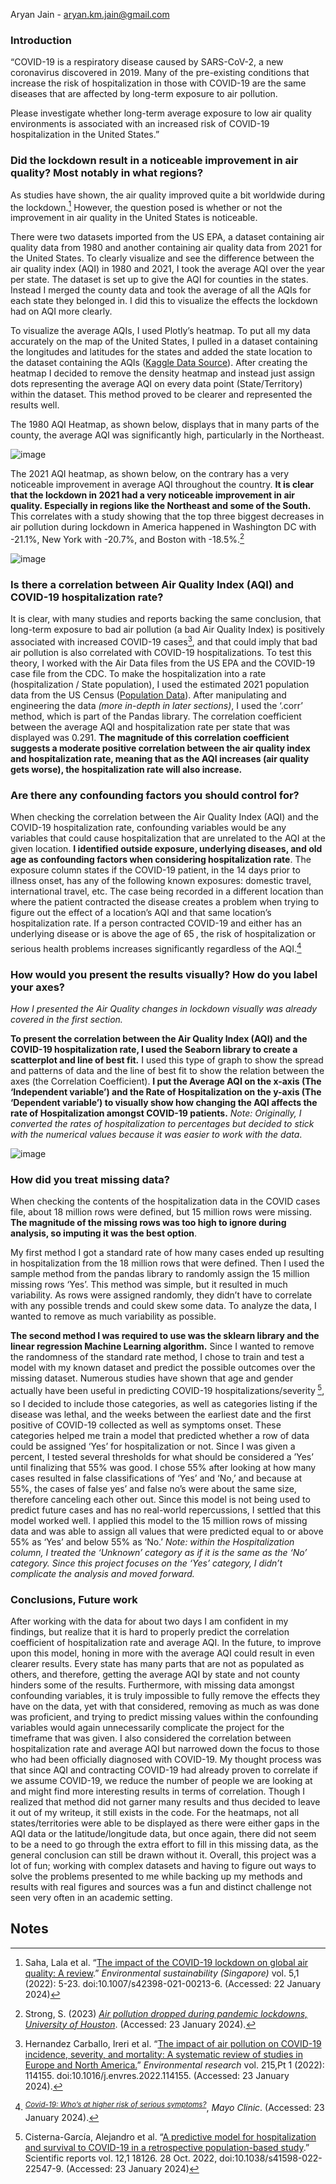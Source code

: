 

Aryan Jain - [aryan.km.jain@gmail.com](mailto:aryan.km.jain@gmail.com)


### Introduction

“COVID-19 is a respiratory disease caused by SARS-CoV-2, a new coronavirus discovered in 2019. Many of the pre-existing conditions that increase the risk of hospitalization in those with COVID-19 are the same diseases that are affected by long-term exposure to air pollution.

Please investigate whether long-term average exposure to low air quality environments is associated with an increased risk of COVID-19 hospitalization in the United States.”


### Did the lockdown result in a noticeable improvement in air quality? Most notably in what regions?

As studies have shown, the air quality improved quite a bit worldwide during the lockdown.[^1] However, the question posed is whether or not the improvement in air quality in the United States is noticeable.

There were two datasets imported from the US EPA, a dataset containing air quality data from 1980 and another containing air quality data from 2021 for the United States. To clearly visualize and see the difference between the air quality index (AQI) in 1980 and 2021, I took the average AQI over the year per state. The dataset is set up to give the AQI for counties in the states. Instead I merged the county data and took the average of all the AQIs for each state they belonged in. I did this to visualize the effects the lockdown had on AQI more clearly. 

To visualize the average AQIs, I used Plotly’s heatmap. To put all my data accurately on the map of the United States, I pulled in a dataset containing the longitudes and latitudes for the states and added the state location to the dataset containing the AQIs ([Kaggle Data Source](https://www.kaggle.com/datasets/tennerimaheshwar/us-state-and-territory-latitude-and-longitude-data?resource=download)). After creating the heatmap I decided to remove the density heatmap and instead just assign dots representing the average AQI on every data point (State/Territory) within the dataset. This method proved to be clearer and represented the results well.

The 1980 AQI Heatmap, as shown below, displays that in many parts of the county, the average AQI was significantly high, particularly in the Northeast. 

![image](https://github.com/AryanJain-21/EMD-Challenge/assets/149397817/13115afa-8944-4ea1-9eb8-cb91c4622e7a)


The 2021 AQI heatmap, as shown below, on the contrary has a very noticeable improvement in average AQI throughout the country. **It is clear that the lockdown in 2021 had a very noticeable improvement in air quality. Especially in regions like the Northeast and some of the South.** This correlates with a study showing that the top three biggest decreases in air pollution during lockdown in America happened in Washington DC with -21.1%, New York with -20.7%, and Boston with -18.5%.[^2] 

![image](https://github.com/AryanJain-21/EMD-Challenge/assets/149397817/ae472e13-8434-4a91-992e-b1f0b3577119)


### Is there a correlation between Air Quality Index (AQI) and COVID-19 hospitalization rate?

It is clear, with many studies and reports backing the same conclusion, that long-term exposure to bad air pollution (a bad Air Quality Index) is positively associated with increased COVID-19 cases[^3], and that could imply that bad air pollution is also correlated with COVID-19 hospitalizations. To test this theory, I worked with the Air Data files from the US EPA and the COVID-19 case file from the CDC. To make the hospitalization into a rate (hospitalization / State population), I used the estimated 2021 population data from the US Census ([Population Data](https://www.census.gov/data/tables/time-series/demo/popest/2020s-state-total.html)). After manipulating and engineering the data _(more in-depth in later sections)_, I used the ‘.corr’ method, which is part of the Pandas library. The correlation coefficient between the average AQI and hospitalization rate per state that was displayed was 0.291. **The magnitude of this correlation coefficient suggests a moderate positive correlation between the air quality index and hospitalization rate, meaning that as the AQI increases (air quality gets worse), the hospitalization rate will also increase.**


### Are there any confounding factors you should control for?

When checking the correlation between the Air Quality Index (AQI) and the COVID-19 hospitalization rate, confounding variables would be any variables that could cause hospitalization that are unrelated to the AQI at the given location. **I identified outside exposure, underlying diseases, and old age as confounding factors when considering hospitalization rate**. The exposure column states if the COVID-19 patient, in the 14 days prior to illness onset, has any of the following known exposures: domestic travel, international travel, etc. The case being recorded in a different location than where the patient contracted the disease creates a problem when trying to figure out the effect of a location’s AQI and that same location’s hospitalization rate. If a person contracted COVID-19 and either has an underlying disease or is above the age of 65<sub><strong> </strong></sub>, the risk of hospitalization or serious health problems increases significantly regardless of the AQI.[^4] 


### How would you present the results visually? How do you label your axes?

_How I presented the Air Quality changes in lockdown visually was already covered in the first section._ 

**To present the correlation between the Air Quality Index (AQI) and the COVID-19 hospitalization rate, I used the Seaborn library to create a scatterplot and line of best fit.** I used this type of graph to show the spread and patterns of data and the line of best fit to show the relation between the axes (the Correlation Coefficient). **I put the Average AQI on the x-axis (The ‘Independent variable’) and the Rate of Hospitalization on the y-axis (The ‘Dependent variable’) to visually show how changing the AQI affects the rate of Hospitalization amongst COVID-19 patients.** _Note: Originally, I converted the rates of hospitalization to percentages but decided to stick with the numerical values because it was easier to work with the data_.

![image](https://github.com/AryanJain-21/EMD-Challenge/assets/149397817/d80abc76-1221-48a5-889e-339da5887614)



### How did you treat missing data?

When checking the contents of the hospitalization data in the COVID cases file, about 18 million rows were defined, but 15 million rows were missing. **The magnitude of the missing rows was too high to ignore during analysis, so imputing it was the best option**.

My first method I got a standard rate of how many cases ended up resulting in hospitalization from the 18 million rows that were defined. Then I used the sample method from the pandas library to randomly assign the 15 million missing rows ‘Yes’. This method was simple, but it resulted in much variability. As rows were assigned randomly, they didn’t have to correlate with any possible trends and could skew some data. To analyze the data, I wanted to remove as much variability as possible.

**The second method I was required to use was the sklearn library and the linear regression Machine Learning algorithm.** Since I wanted to remove the randomness of the standard rate method, I chose to train and test a model with my known dataset and predict the possible outcomes over the missing dataset. Numerous studies have shown that age and gender actually have been useful in predicting COVID-19 hospitalizations/severity<sub> </sub>[^5], so I decided to include those categories, as well as categories listing if the disease was lethal, and the weeks between the earliest date and the first positive of COVID-19 collected as well as symptoms onset. These categories helped me train a model that predicted whether a row of data could be assigned ‘Yes’ for hospitalization or not. Since I was given a percent, I tested several thresholds for what should be considered a ’Yes’ until finalizing that 55% was good. I chose 55% after looking at how many cases resulted in false classifications of ‘Yes’ and ‘No,’ and because at 55%, the cases of false yes’ and false no’s were about the same size, therefore canceling each other out. Since this model is not being used to predict future cases and has no real-world repercussions, I settled that this model worked well. I applied this model to the 15 million rows of missing data and was able to assign all values that were predicted equal to or above 55% as ‘Yes’ and below 55% as ‘No.’ _Note: within the Hospitalization column, I treated the ‘Unknown’ category as if it is the same as the ‘No’ category. Since this project focuses on the ‘Yes’ category, I didn’t complicate the analysis and moved forward._


### Conclusions, Future work

After working with the data for about two days I am confident in my findings, but realize that it is hard to properly predict the correlation coefficient of hospitalization rate and average AQI. In the future, to improve upon this model, honing in more with the average AQI could result in even clearer results. Every state has many parts that are not as populated as others, and therefore, getting the average AQI by state and not county hinders some of the results. Furthermore, with missing data amongst confounding variables, it is truly impossible to fully remove the effects they have on the data, yet with that considered, removing as much as was done was proficient, and trying to predict missing values within the confounding variables would again unnecessarily complicate the project for the timeframe that was given. I also considered the correlation between hospitalization rate and average AQI but narrowed down the focus to those who had been officially diagnosed with COVID-19. My thought process was that since AQI and contracting COVID-19 had already proven to correlate if we assume COVID-19, we reduce the number of people we are looking at and might find more interesting results in terms of correlation. Though I realized that method did not garner many results and thus decided to leave it out of my writeup, it still exists in the code. For the heatmaps, not all states/territories were able to be displayed as there were either gaps in the AQI data or the latitude/longitude data, but once again, there did not seem to be a need to go through the extra effort to fill in this missing data, as the general conclusion can still be drawn without it. Overall, this project was a lot of fun; working with complex datasets and having to figure out ways to solve the problems presented to me while backing up my methods and results with real figures and sources was a fun and distinct challenge not seen very often in an academic setting. 


<!-- Footnotes themselves at the bottom. -->
## Notes

[^1]:
     Saha, Lala et al. “[The impact of the COVID-19 lockdown on global air quality: A review](https://www.ncbi.nlm.nih.gov/pmc/articles/PMC8819204/).” _Environmental sustainability (Singapore)_ vol. 5,1 (2022): 5-23. doi:10.1007/s42398-021-00213-6. (Accessed: 22 January 2024)

[^2]:
     Strong, S. (2023) _[Air pollution dropped during pandemic lockdowns, University of Houston](https://uh.edu/news-events/stories/2022-news-articles/may-2022/05092242022-uh-covid-air-pollutant-pollution-ghahremanloo-choi.php#:~:text=The%20biggest%20air%20quality%20improvement,Washington%20DC%2C%20%2D21.1%25)_. (Accessed: 23 January 2024). 

[^3]:
     Hernandez Carballo, Ireri et al. “[The impact of air pollution on COVID-19 incidence, severity, and mortality: A systematic review of studies in Europe and North America.](https://www.ncbi.nlm.nih.gov/pmc/articles/PMC9420033/#:~:text=Long%2Dterm%20exposure%20to%20air%20pollution%20is%20more%20frequently%20positively,compared%20to%20short%2Dterm%20exposure.)” _Environmental research_ vol. 215,Pt 1 (2022): 114155. doi:10.1016/j.envres.2022.114155. (Accessed: 23 January 2024).

[^4]:
    <sup> <em><a href="https://www.mayoclinic.org/diseases-conditions/coronavirus/in-depth/coronavirus-who-is-at-risk/art-20483301#:~:text=The%20risk%20of%20developing%20dangerous,systems%2C%20obesity%2C%20or%20diabetes.">Covid-19: Who’s at higher risk of serious symptoms?</a></em></sup>, _Mayo Clinic_. (Accessed: 23 January 2024).

[^5]:
    <sup> </sup>Cisterna-García, Alejandro et al. “[A predictive model for hospitalization and survival to COVID-19 in a retrospective population-based study](https://www.ncbi.nlm.nih.gov/pmc/articles/PMC9614188/#:~:text=We%20identified%20age%2C%20gender%2C%20and,%2C%20and%20hypertension22%2C23.).” Scientific reports vol. 12,1 18126. 28 Oct. 2022, doi:10.1038/s41598-022-22547-9. (Accessed: 23 January 2024)
